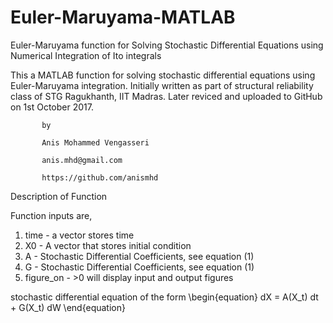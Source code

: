 # Euler-Maruyama-MATLAB
Euler-Maruyama function for Solving Stochastic Differential Equations using Numerical Integration of Ito integrals

This a MATLAB function for solving stochastic differential equations using Euler-Maruyama integration.
Initially written as part of structural reliability class of STG Ragukhanth, IIT Madras.
       Later reviced and uploaded to GitHub on 1st October 2017.
       
           by
           
           Anis Mohammed Vengasseri
           
           anis.mhd@gmail.com
           
           https://github.com/anismhd
           
 Description of Function
 
 Function inputs are,
   1. time - a vector stores time
   2. X0   - A vector that stores initial condition
   3. A    - Stochastic Differential Coefficients, see equation (1)
   4. G    - Stochastic Differential Coefficients, see equation (1)
   5. figure_on - >0 will display input and output figures

   stochastic differential equation of the form
   \begin{equation}
      dX = A(X_t) dt + G(X_t) dW
   \end{equation}

